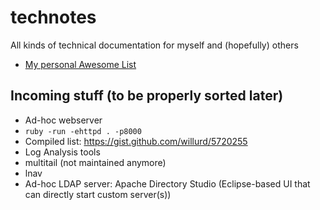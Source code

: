 # technotes
All kinds of technical documentation for myself and (hopefully) others

* [My personal Awesome List](awesome.md)

## Incoming stuff (to be properly sorted later)

* Ad-hoc webserver
 * `ruby -run -ehttpd . -p8000`
 * Compiled list: https://gist.github.com/willurd/5720255
* Log Analysis tools
 * multitail (not maintained anymore)
 * lnav
* Ad-hoc LDAP server: Apache Directory Studio (Eclipse-based UI that can directly start custom server(s))

